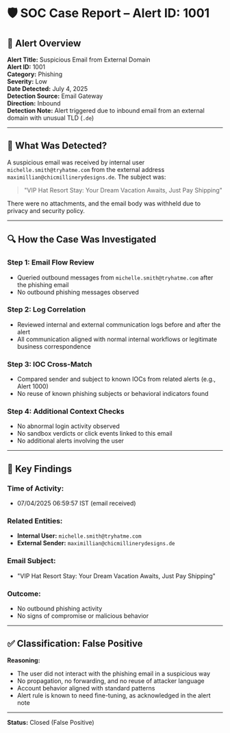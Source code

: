 # 🛡️ SOC Case Report – Alert ID: 1001

## 📌 Alert Overview

**Alert Title:** Suspicious Email from External Domain  
**Alert ID:** 1001  
**Category:** Phishing  
**Severity:** Low  
**Date Detected:** July 4, 2025  
**Detection Source:** Email Gateway  
**Direction:** Inbound  
**Detection Note:** Alert triggered due to inbound email from an external domain with unusual TLD (`.de`)

---

## 🧠 What Was Detected?

A suspicious email was received by internal user `michelle.smith@tryhatme.com` from the external address `maximillian@chicmillinerydesigns.de`. The subject was:

> "VIP Hat Resort Stay: Your Dream Vacation Awaits, Just Pay Shipping"

There were no attachments, and the email body was withheld due to privacy and security policy.

---

## 🔍 How the Case Was Investigated

### Step 1: Email Flow Review
- Queried outbound messages from `michelle.smith@tryhatme.com` after the phishing email
- No outbound phishing messages observed

### Step 2: Log Correlation
- Reviewed internal and external communication logs before and after the alert
- All communication aligned with normal internal workflows or legitimate business correspondence

### Step 3: IOC Cross-Match
- Compared sender and subject to known IOCs from related alerts (e.g., Alert 1000)
- No reuse of known phishing subjects or behavioral indicators found

### Step 4: Additional Context Checks
- No abnormal login activity observed
- No sandbox verdicts or click events linked to this email
- No additional alerts involving the user

---

## 🔬 Key Findings

### Time of Activity:
- 07/04/2025 06:59:57 IST (email received)

### Related Entities:
- **Internal User:** `michelle.smith@tryhatme.com`
- **External Sender:** `maximillian@chicmillinerydesigns.de`

### Email Subject:
- "VIP Hat Resort Stay: Your Dream Vacation Awaits, Just Pay Shipping"

### Outcome:
- No outbound phishing activity
- No signs of compromise or malicious behavior

---

## ✅ Classification: False Positive

**Reasoning:**
- The user did not interact with the phishing email in a suspicious way
- No propagation, no forwarding, and no reuse of attacker language
- Account behavior aligned with standard patterns
- Alert rule is known to need fine-tuning, as acknowledged in the alert note

---

**Status:** Closed (False Positive)  
